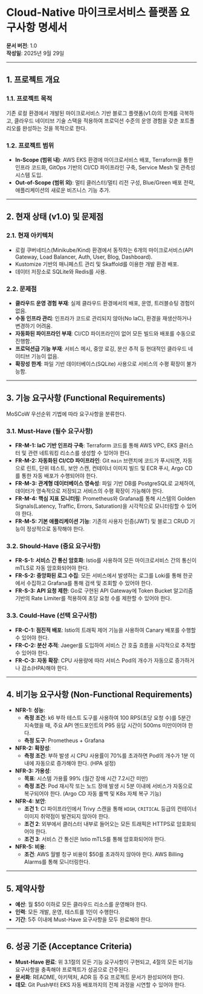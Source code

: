 # Cloud-Native 마이크로서비스 플랫폼 요구사항 명세서

**문서 버전**: 1.0  
**작성일**: 2025년 9월 29일

---

## 1. 프로젝트 개요

### 1.1. 프로젝트 목적
기존 로컬 환경에서 개발된 마이크로서비스 기반 블로그 플랫폼(v1.0)의 한계를 극복하고, 클라우드 네이티브 기술 스택을 적용하여 프로덕션 수준의 운영 경험을 갖춘 포트폴리오를 완성하는 것을 목적으로 한다.

### 1.2. 프로젝트 범위
- **In-Scope (범위 내)**: AWS EKS 환경에 마이크로서비스 배포, Terraform을 통한 인프라 코드화, GitOps 기반의 CI/CD 파이프라인 구축, Service Mesh 및 관측성 시스템 도입.
- **Out-of-Scope (범위 외)**: 멀티 클러스터/멀티 리전 구성, Blue/Green 배포 전략, 애플리케이션의 새로운 비즈니스 기능 추가.

---

## 2. 현재 상태 (v1.0) 및 문제점

### 2.1. 현재 아키텍처
- 로컬 쿠버네티스(Minikube/Kind) 환경에서 동작하는 6개의 마이크로서비스(API Gateway, Load Balancer, Auth, User, Blog, Dashboard).
- Kustomize 기반의 매니페스트 관리 및 Skaffold를 이용한 개발 환경 배포.
- 데이터 저장소로 SQLite와 Redis를 사용.

### 2.2. 문제점
- **클라우드 운영 경험 부재**: 실제 클라우드 환경에서의 배포, 운영, 트러블슈팅 경험이 없음.
- **수동 인프라 관리**: 인프라가 코드로 관리되지 않아(No IaC), 환경을 재생산하거나 변경하기 어려움.
- **자동화된 파이프라인 부재**: CI/CD 파이프라인이 없어 모든 빌드와 배포를 수동으로 진행함.
- **프로덕션급 기능 부재**: 서비스 메시, 중앙 로깅, 분산 추적 등 현대적인 클라우드 네이티브 기능이 없음.
- **확장성 한계**: 파일 기반 데이터베이스(SQLite) 사용으로 서비스의 수평 확장이 불가능함.

---

## 3. 기능 요구사항 (Functional Requirements)

MoSCoW 우선순위 기법에 따라 요구사항을 분류한다.

### 3.1. Must-Have (필수 요구사항)
- **FR-M-1: IaC 기반 인프라 구축**: Terraform 코드를 통해 AWS VPC, EKS 클러스터 및 관련 네트워킹 리소스를 생성할 수 있어야 한다.
- **FR-M-2: 자동화된 CI/CD 파이프라인**: Git `main` 브랜치에 코드가 푸시되면, 자동으로 린트, 단위 테스트, 보안 스캔, 컨테이너 이미지 빌드 및 ECR 푸시, Argo CD를 통한 자동 배포가 수행되어야 한다.
- **FR-M-3: 관계형 데이터베이스 영속성**: 파일 기반 DB를 PostgreSQL로 교체하여, 데이터가 영속적으로 저장되고 서비스의 수평 확장이 가능해야 한다.
- **FR-M-4: 핵심 지표 모니터링**: Prometheus와 Grafana를 통해 시스템의 Golden Signals(Latency, Traffic, Errors, Saturation)을 시각적으로 모니터링할 수 있어야 한다.
- **FR-M-5: 기본 애플리케이션 기능**: 기존의 사용자 인증(JWT) 및 블로그 CRUD 기능이 정상적으로 동작해야 한다.

### 3.2. Should-Have (중요 요구사항)
- **FR-S-1: 서비스 간 통신 암호화**: Istio를 사용하여 모든 마이크로서비스 간의 통신이 mTLS로 자동 암호화되어야 한다.
- **FR-S-2: 중앙화된 로그 수집**: 모든 서비스에서 발생하는 로그를 Loki를 통해 한곳에서 수집하고 Grafana를 통해 검색 및 조회할 수 있어야 한다.
- **FR-S-3: API 요청 제한**: Go로 구현된 API Gateway에 Token Bucket 알고리즘 기반의 Rate Limiter를 적용하여 초당 요청 수를 제한할 수 있어야 한다.

### 3.3. Could-Have (선택 요구사항)
- **FR-C-1: 점진적 배포**: Istio의 트래픽 제어 기능을 사용하여 Canary 배포를 수행할 수 있어야 한다.
- **FR-C-2: 분산 추적**: Jaeger를 도입하여 서비스 간 호출 흐름을 시각적으로 추적할 수 있어야 한다.
- **FR-C-3: 자동 확장**: CPU 사용량에 따라 서비스 Pod의 개수가 자동으로 증가하거나 감소(HPA)해야 한다.

---

## 4. 비기능 요구사항 (Non-Functional Requirements)

- **NFR-1: 성능**:
  - **측정 조건**: k6 부하 테스트 도구를 사용하여 100 RPS(초당 요청 수)를 5분간 지속했을 때, 주요 API 엔드포인트의 P95 응답 시간이 500ms 미만이어야 한다.
  - **측정 도구**: Prometheus + Grafana
- **NFR-2: 확장성**:
  - **측정 조건**: 부하 발생 시 CPU 사용률이 70%를 초과하면 Pod의 개수가 1분 이내에 자동으로 증가해야 한다. (HPA 설정)
- **NFR-3: 가용성**:
  - **목표**: 시스템 가용률 99% (월간 장애 시간 7.2시간 미만)
  - **측정 조건**: Pod 재시작 또는 노드 장애 발생 시 5분 이내에 서비스가 자동으로 복구되어야 한다. (Argo CD 자동 롤백 및 K8s 자체 복구 기능)
- **NFR-4: 보안**:
  - **조건 1**: CI 파이프라인에서 Trivy 스캔을 통해 `HIGH`, `CRITICAL` 등급의 컨테이너 이미지 취약점이 발견되지 않아야 한다.
  - **조건 2**: 외부에서 클러스터 내부로 들어오는 모든 트래픽은 HTTPS로 암호화되어야 한다.
  - **조건 3**: 서비스 간 통신은 Istio mTLS를 통해 암호화되어야 한다.
- **NFR-5: 비용**:
  - **조건**: AWS 월별 청구 비용이 $50를 초과하지 않아야 한다. AWS Billing Alarms를 통해 모니터링한다.

---

## 5. 제약사항

- **예산**: 월 $50 이하로 모든 클라우드 리소스를 운영해야 한다.
- **인력**: 모든 개발, 운영, 테스트를 1인이 수행한다.
- **기간**: 5주 이내에 Must-Have 요구사항을 모두 완료해야 한다.

---

## 6. 성공 기준 (Acceptance Criteria)

- **Must-Have 완료**: 위 3.1절의 모든 기능 요구사항이 구현되고, 4절의 모든 비기능 요구사항을 충족해야 프로젝트가 성공으로 간주된다.
- **문서화**: README, 아키텍처, ADR 등 주요 프로젝트 문서가 완성되어야 한다.
- **데모**: Git Push부터 EKS 자동 배포까지의 전체 과정을 시연할 수 있어야 한다.
